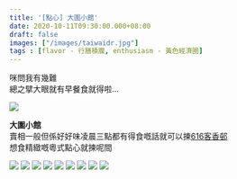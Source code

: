```yaml
---
title: '[點心] 大圍小館'
date: 2020-10-11T09:30:00.000+08:00
draft: false
images: ["/images/taiwaidr.jpg"]
tags : [flavor - 行膳積腹, enthusiasm - 黃色經濟圈]
---
```


咪問我有幾難  
總之擘大眼就有早餐食就得啦...

![](/images/taiwaidr.jpg)

**大圍小館**  
賣相一般但係好好味凌晨三點都有得食嘅話就可以揀[616客香邨](https://hidie.net/hakheungchuen/)  
想食精緻嘅粵式點心就揀呢間  

![](/images/taiwaidr1.jpg)
![](/images/taiwaidr2.jpg)
![](/images/taiwaidr3.jpg)
![](/images/taiwaidr4.jpg)
![](/images/taiwaidr5.jpg)
![](/images/taiwaidr6.jpg)
![](/images/taiwaidr7.jpg)
![](/images/taiwaidr8.jpg)
![](/images/taiwaidr9.jpg)


